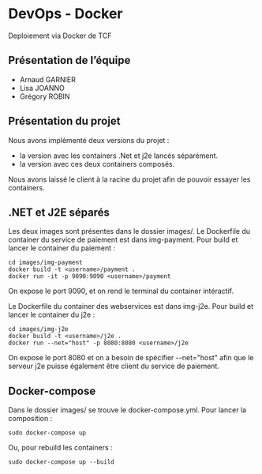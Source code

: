 # DevOps - Docker
Deploiement via Docker de TCF

## Présentation de l’équipe

* Arnaud GARNIER
* Lisa JOANNO
* Grégory ROBIN

## Présentation du projet

Nous avons implémenté deux versions du projet :

* la version avec les containers .Net et j2e lancés séparément.
* la version avec ces deux containers composés.

Nous avons laissé le client à la racine du projet afin de pouvoir essayer les containers.

## .NET et J2E séparés

Les deux images sont présentes dans le dossier images/.
Le Dockerfile du container du service de paiement est dans img-payment.
Pour build et lancer le container du paiement : 

    cd images/img-payment
    docker build -t <username>/payment .
    docker run -it -p 9090:9090 <username>/payment

On expose le port 9090, et on rend le terminal du container intéractif.
    
Le Dockerfile du container des webservices est dans img-j2e.
Pour build et lancer le container du j2e : 

    cd images/img-j2e
    docker build -t <username>/j2e .
    docker run --net="host" -p 8080:8080 <username>/j2e

On expose le port 8080 et on a besoin de spécifier --net="host" afin que le serveur j2e puisse également être client du service de paiement.

## Docker-compose

Dans le dossier images/ se trouve le docker-compose.yml.
Pour lancer la composition :

    sudo docker-compose up

Ou, pour rebuild les containers :

    sudo docker-compose up --build
